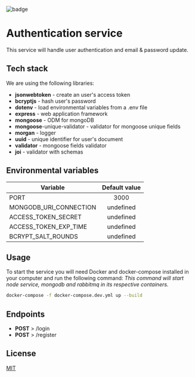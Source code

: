 ![badge](https://img.shields.io/badge/microservice-authentication-informational?style=for-the-badge&logo=node.js)

# Authentication service

This service will handle user authentication and email & password update.

## Tech stack
We are using the following libraries:
- **jsonwebtoken** - create an user's access token
- **bcryptjs** - hash user's password
- **dotenv** - load environmental variables from a .env file
- **express** - web application framework
- **mongoose** - ODM for mongoDB
- **mongoose**-unique-validator - validator for mongoose unique fields
- **morgan** - logger
- **uuid** - unique identifier for user's document
- **validator** - mongoose fields validator
- **joi** - validator with schemas

## Environmental variables
| Variable               | Default value |
| ---------------------- |:-------------:|
| PORT                   | 3000          |
| MONGODB_URI_CONNECTION | undefined     |
| ACCESS_TOKEN_SECRET    | undefined     |
| ACCESS_TOKEN_EXP_TIME  | undefined     |
| BCRYPT_SALT_ROUNDS     | undefined     |

## Usage
To start the service you will need Docker and docker-compose installed in your computer and run the following command:
*This command will start node service, mongodb and rabbitmq in its respective containers.*

```bash
docker-compose -f docker-compose.dev.yml up --build
```

## Endpoints
- **POST** > /login
- **POST** > /register

## License
[MIT](https://choosealicense.com/licenses/mit/)
